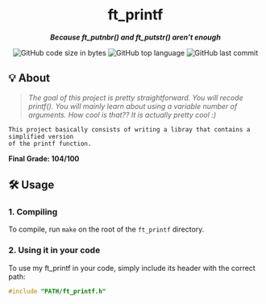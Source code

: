 <h1 align="center">
	ft_printf
</h1>
<p align="center">
	<b><i>Because ft_putnbr() and ft_putstr() aren’t enough</b></i>
</p>
<p align="center">
	<img alt="GitHub code size in bytes" src="https://img.shields.io/github/languages/code-size/WudDoo/ft_printf">
	<img alt="GitHub top language" src="https://img.shields.io/github/languages/top/WudDoo/ft_printf">
	<img alt="GitHub last commit" src="https://img.shields.io/github/last-commit/WudDoo/ft_printf">
</p>

## 💡 About

> _The goal of this project is pretty straightforward. You will recode printf().
You will mainly learn about using a variable number of arguments. How cool is that??
It is actually pretty cool :)_

	This project basically consists of writing a libray that contains a simplified version
	of the printf function.
**Final Grade: 104/100**
<br>

## 🛠️ Usage

<!-- ### Requirements

* -->

<!-- ### Instructions -->

### **1. Compiling**

To compile, run `make` on the root of the `ft_printf` directory.


### **2. Using it in your code**

To use my ft_printf in your code, simply include its header with the correct path:

```C
#include "PATH/ft_printf.h"
```
